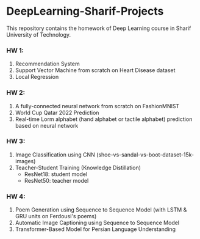 # DeepLearning-Sharif-Projects
 This repository contains the homework of Deep Learning course in Sharif University of Technology.


### HW 1:
   1. Recommendation System
   2. Support Vector Machine from scratch on Heart Disease dataset
   3. Local Regression


### HW 2:
   1. A fully-connected neural network from scratch on FashionMNIST
   2. World Cup Qatar 2022 Prediction
   3. Real-time Lorm alphabet (hand alphabet or tactile alphabet) prediction based on neural network

### HW 3:
   1. Image Classification using CNN (shoe-vs-sandal-vs-boot-dataset-15k-images)
   2. Teacher-Student Training (Knowledge Distillation)
       - ResNet18: student model
       - ResNet50: teacher model

### HW 4:
   1. Poem Generation using Sequence to Sequence Model (with LSTM \& GRU units on Ferdousi's poems)
   2. Automatic Image Captioning using Sequence to Sequence Model
   3. Transformer-Based Model for Persian Language Understanding

